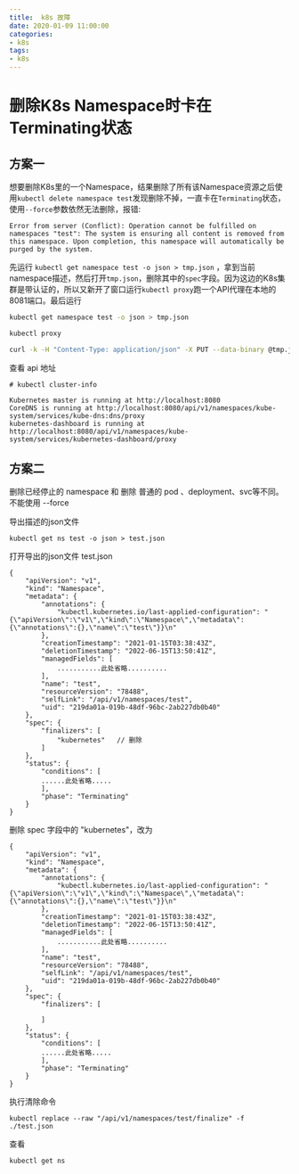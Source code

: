 ```yaml
---
title:  k8s 故障
date: 2020-01-09 11:00:00
categories: 
- k8s
tags:
- k8s
---
```


# 删除K8s Namespace时卡在Terminating状态

## 方案一

想要删除K8s里的一个Namespace，结果删除了所有该Namespace资源之后使用`kubectl delete namespace test`发现删除不掉，一直卡在`Terminating`状态，使用`--force`参数依然无法删除，报错:

```
Error from server (Conflict): Operation cannot be fulfilled on namespaces "test": The system is ensuring all content is removed from this namespace. Upon completion, this namespace will automatically be purged by the system.
```


先运行   `kubectl get namespace test -o json > tmp.json` ，拿到当前namespace描述，然后打开`tmp.json`，删除其中的`spec`字段。因为这边的K8s集群是带认证的，所以又新开了窗口运行`kubectl proxy`跑一个API代理在本地的8081端口。最后运行
```bash
kubectl get namespace test -o json > tmp.json
```

```bash
kubectl proxy
```

```bash
curl -k -H "Content-Type: application/json" -X PUT --data-binary @tmp.json http://127.0.0.1:8080/api/v1/namespaces/test/finalize
```

查看 api 地址

```
# kubectl cluster-info

Kubernetes master is running at http://localhost:8080
CoreDNS is running at http://localhost:8080/api/v1/namespaces/kube-system/services/kube-dns:dns/proxy
kubernetes-dashboard is running at http://localhost:8080/api/v1/namespaces/kube-system/services/kubernetes-dashboard/proxy
```


## 方案二

删除已经停止的 namespace 和 删除 普通的 pod 、deployment、svc等不同。不能使用 --force

导出描述的json文件
```
kubectl get ns test -o json > test.json
```

打开导出的json文件 test.json

```
{
    "apiVersion": "v1",
    "kind": "Namespace",
    "metadata": {
        "annotations": {
            "kubectl.kubernetes.io/last-applied-configuration": "{\"apiVersion\":\"v1\",\"kind\":\"Namespace\",\"metadata\":{\"annotations\":{},\"name\":\"test\"}}\n"
        },
        "creationTimestamp": "2021-01-15T03:38:43Z",
        "deletionTimestamp": "2022-06-15T13:50:41Z",
        "managedFields": [
            ...........此处省略..........
        ],
        "name": "test",
        "resourceVersion": "78488",
        "selfLink": "/api/v1/namespaces/test",
        "uid": "219da01a-019b-48df-96bc-2ab227db0b40"
    },
    "spec": {
        "finalizers": [
			"kubernetes"   // 删除 
        ]
    },
    "status": {
        "conditions": [
		......此处省略.....
        ],
        "phase": "Terminating"
    }
}

```

删除 spec 字段中的 "kubernetes"，改为
```
{
    "apiVersion": "v1",
    "kind": "Namespace",
    "metadata": {
        "annotations": {
            "kubectl.kubernetes.io/last-applied-configuration": "{\"apiVersion\":\"v1\",\"kind\":\"Namespace\",\"metadata\":{\"annotations\":{},\"name\":\"test\"}}\n"
        },
        "creationTimestamp": "2021-01-15T03:38:43Z",
        "deletionTimestamp": "2022-06-15T13:50:41Z",
        "managedFields": [
            ...........此处省略..........
        ],
        "name": "test",
        "resourceVersion": "78488",
        "selfLink": "/api/v1/namespaces/test",
        "uid": "219da01a-019b-48df-96bc-2ab227db0b40"
    },
    "spec": {
        "finalizers": [

        ]
    },
    "status": {
        "conditions": [
		......此处省略.....
        ],
        "phase": "Terminating"
    }
}
```

执行清除命令
```
kubectl replace --raw "/api/v1/namespaces/test/finalize" -f ./test.json
```

查看
```
kubectl get ns
```



